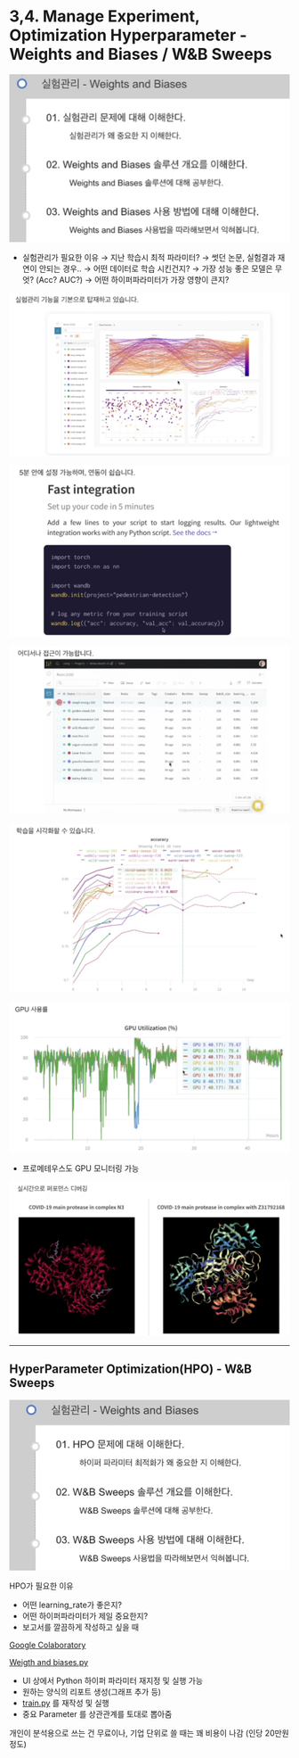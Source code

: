 # 3,4. Manage Experiment, Optimization Hyperparameter - Weights and Biases / W&B Sweeps

![3,4%20Manage%2031267/Untitled.png](3,4%20Manage%2031267/Untitled.png)

- 실험관리가 필요한 이유
→ 지난 학습시 최적 파라미터?
→ 썻던 논문, 실험결과 재연이 안되는 경우..
→ 어떤 데이터로 학습 시킨건지?
→ 가장 성능 좋은 모델은 무엇? (Acc? AUC?)
→ 어떤 하이퍼파라미터가 가장 영향이 큰지?
    
    

![3,4%20Manage%2031267/Untitled%201.png](3,4%20Manage%2031267/Untitled%201.png)

![3,4%20Manage%2031267/Untitled%202.png](3,4%20Manage%2031267/Untitled%202.png)

![3,4%20Manage%2031267/Untitled%203.png](3,4%20Manage%2031267/Untitled%203.png)

![3,4%20Manage%2031267/Untitled%204.png](3,4%20Manage%2031267/Untitled%204.png)

![3,4%20Manage%2031267/Untitled%205.png](3,4%20Manage%2031267/Untitled%205.png)

- 프로메테우스도 GPU 모니터링 가능

![3,4%20Manage%2031267/Untitled%206.png](3,4%20Manage%2031267/Untitled%206.png)

 

---

## HyperParameter Optimization(HPO) - W&B Sweeps

![3,4%20Manage%2031267/Untitled%207.png](3,4%20Manage%2031267/Untitled%207.png)

HPO가 필요한 이유

- 어떤 learning_rate가 좋은지?
- 어떤 하이퍼파라미터가 제일 중요한지?
- 보고서를 깔끔하게 작성하고 싶을 때

[Google Colaboratory](https://colab.research.google.com/github/wandb/examples/blob/master/examples/wandb-sweeps/sweeps-python/notebook.ipynb)

[Weigth and biases.py](3,4%20Manage%2031267/Weigth_and_biases.py)

- UI 상에서 Python 하이퍼 파라미터 재지정 및 실행 가능
- 원하는 양식의 리포트 생성(그래프 추가 등)
- [train.py](http://train.py) 를 재작성 및 실행
- 중요 Parameter 를 상관관계를 토대로 뽑아줌

개인이 분석용으로 쓰는 건 무료이나, 기업 단위로 쓸 때는 꽤 비용이 나감 (인당 20만원 정도)